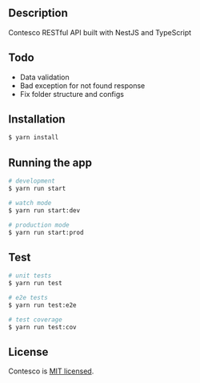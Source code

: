 ## Description

Contesco RESTful API built with NestJS and TypeScript

## Todo

- Data validation
- Bad exception for not found response
- Fix folder structure and configs

## Installation

```bash
$ yarn install
```

## Running the app

```bash
# development
$ yarn run start

# watch mode
$ yarn run start:dev

# production mode
$ yarn run start:prod
```

## Test

```bash
# unit tests
$ yarn run test

# e2e tests
$ yarn run test:e2e

# test coverage
$ yarn run test:cov
```

## License

Contesco is [MIT licensed](LICENSE).
